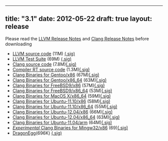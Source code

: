 
---
title: "3.1"
date: 2012-05-22
draft: true
layout: release
---

Please read the [LLVM Release Notes](/3.1/docs/ReleaseNotes.html) and [Clang Release Notes](/3.1/docs/ClangReleaseNotes.html) before downloading

* [LLVM source code](/3.1/llvm-3.1.src.tar.gz) (11M) [(.sig)](/3.1/llvm-3.1.src.tar.gz.sig)
* [LLVM Test Suite](/3.1/test-suite-3.1.src.tar.gz) (69M) [(.sig)](/3.1/test-suite-3.1.src.tar.gz.sig)
* [Clang source code](/3.1/clang-3.1.src.tar.gz) (7.8M)[(.sig)](/3.1/clang-3.1.src.tar.gz.sig)
* [Compiler RT source code](/3.1/compiler-rt-3.1.src.tar.gz) (1.3M)[(.sig)](/3.1/compiler-rt-3.1.src.tar.gz.sig)
* [Clang Binaries for Gentoo/x86](/3.1/clang+llvm-3.1-x86-linux-gentoo.tar.gz) (67M)[(.sig)](/3.1/clang+llvm-3.1-x86-linux-gentoo.tar.gz.sig)
* [Clang Binaries for Gentoo/x86\_64](/3.1/clang+llvm-3.1-x64_86-linux-gentoo.tar.gz) (63M)[(.sig)](/3.1/clang+llvm-3.1-x64_86-linux-gentoo.tar.gz.sig)
* [Clang Binaries for FreeBSD9/x86](/3.1/clang+llvm-3.1-i386-freebsd9.tar.bz2) (57M)[(.sig)](/3.1/clang+llvm-3.1-i386-freebsd9.tar.bz2.sig)
* [Clang Binaries for FreeBSD9/x86\_64](/3.1/clang+llvm-3.1-amd64-freebsd9.tar.bz2) (53M)[(.sig)](/3.1/clang+llvm-3.1-amd64-freebsd9.tar.bz2)
* [Clang Binaries for MacOS X/x86\_64](/3.1/clang+llvm-3.1-x86_64-apple-darwin11.tar.gz) (59M)[(.sig)](/3.1/clang+llvm-3.1-x86_64-apple-darwin11.tar.gz.sig)
* [Clang Binaries for Ubuntu-11.10/x86](/3.1/clang+llvm-3.1-x86-linux-ubuntu-11.10.tar.bz2) (58M)[(.sig)](/3.1/clang+llvm-3.1-x86-linux-ubuntu-11.10.tar.bz2.sig)
* [Clang Binaries for Ubuntu-11.10/x86\_64](/3.1/clang+llvm-3.1-x86_64-linux-ubuntu-11.10.tar.bz2) (55M)[(.sig)](/3.1/clang+llvm-3.1-x86_64-linux-ubuntu-11.10.tar.bz2)
* [Clang Binaries for Ubuntu-12.04/x86](/3.1/clang+llvm-3.1-x86-linux-ubuntu_12.04.tar.gz) (66M)[(.sig)](/3.1/clang+llvm-3.1-x86-linux-ubuntu_12.04.tar.gz.sig)
* [Clang Binaries for Ubuntu-12.04/x86\_64](/3.1/clang+llvm-3.1-x86_64-linux-ubuntu_12.04.tar.gz) (63M)[(.sig)](/3.1/clang+llvm-3.1-x86_64-linux-ubuntu_12.04.tar.gz.sig)
* [Clang Binaries for Ubuntu-11.04/arm](/3.1/clang+llvm-3.1-arm-linux-ubuntu_11.04.tar.gz) (64M)[(.sig)](/3.1/clang+llvm-3.1-arm-linux-ubuntu_11.04.tar.gz.sig)
* [*Experimental* Clang Binaries for Mingw32/x86](/3.1/clang+llvm-3.1-i386-mingw32-EXPERIMENTAL.tar.bz2) (69)[(.sig)](/3.1/clang+llvm-3.1-i386-mingw32-EXPERIMENTAL.tar.bz2.sig)
* [DragonEgg](/3.1/dragonegg-3.1.src.tar.gz)(696K) [(.sig)](/3.1/dragonegg-3.1.src.tar.gz.sig)


